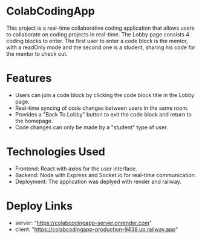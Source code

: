 # ColabCodingApp

This project is a real-time collaborative coding application that allows users to collaborate on coding projects in real-time. The Lobby page consists 4 coding blocks to enter. The first user to enter a code block is the mentor, with a readOnly mode and the second one is a student, sharing his code for the mentor to check out.

# Features

- Users can join a code block by clicking the code block title in the Lobby page.
- Real-time syncing of code changes between users in the same room.
- Provides a "Back To Lobby" button to exit the code block and return to the homepage.
- Code changes can only be made by a "student" type of user.

# Technologies Used

- Frontend: React with axios for the user interface.
- Backend: Node with Express and Socket.io for real-time communication.
- Deployment: The application was deplyed with render and railway.

# Deploy Links

- server: "https://colabcodingapp-server.onrender.com"
- client: "https://colabcodingapp-production-9438.up.railway.app"
